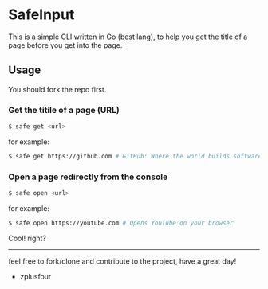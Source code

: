 # SafeInput

This is a simple CLI written in Go (best lang), to help you get the title of a page before you get into the page.

## Usage

You should fork the repo first.

### Get the titile of a page (URL)
```sh
$ safe get <url>
```

for example:

```sh
$ safe get https://github.com # GitHub: Where the world builds software · GitHub
```

### Open a page redirectly from the console
```sh
$ safe open <url>
```

for example:

```sh
$ safe open https://youtube.com # Opens YouTube on your browser
```
Cool! right?

***

feel free to fork/clone and contribute to the project, have a great day!

- zplusfour